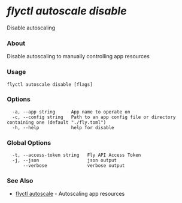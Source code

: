 # _flyctl autoscale disable_

Disable autoscaling

### About

Disable autoscaling to manually controlling app resources

### Usage
~~~
flyctl autoscale disable [flags]
~~~

### Options

~~~
  -a, --app string      App name to operate on
  -c, --config string   Path to an app config file or directory containing one (default "./fly.toml")
  -h, --help            help for disable
~~~

### Global Options

~~~
  -t, --access-token string   Fly API Access Token
  -j, --json                  json output
      --verbose               verbose output
~~~

### See Also

* [flyctl autoscale](/docs/flyctl/autoscale/)	 - Autoscaling app resources

